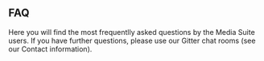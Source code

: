 FAQ
---

Here you will find the most frequentlly asked questions by the Media Suite users. If you have further questions, please use our Gitter chat rooms (see our Contact information).